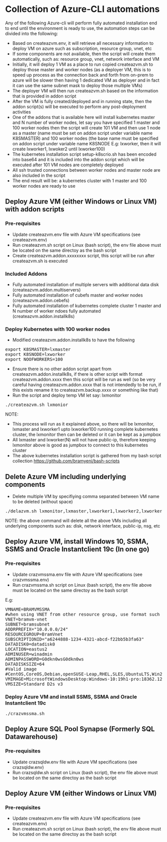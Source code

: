 # Collection of Azure-CLI automations

Any of the following Azure-cli will perform fully automated installation end to end until the environment is ready to use, the automation steps can be divided into the following:
- Based on createazvm.env, it will retrieve all necessary information to deploy VM on azure such as subscription, resource group, vnet, etc
- If some components are not available, then the script will create them automatically, such as: resource group, vnet, network interface and VM
- Initially, it will deploy 1 VM as a place to run copied createazvm.sh to deploy those master and worker nodes (as a deployer VM, this is to speed up process as the connection back and forth from on-prem to azure will be slower then having 1 dedicated VM as deployer and in fact it can use the same subnet mask to deploy those multiple VMs)
- The deployer VM will then run createazvm.sh based on the information that is provided in addon script
- After the VM is fully created/deployed and in running state, then the addon script(s) will be executed to perform any post-deployment activities
- One of the addons that is available here will install kubernetes master and N number of worker nodes, let say you have specified 1 master and 100 worker nodes then the script will create 101 VM and then use 1 node as a master (name must be set on addon script under variable name K8SMASTER) and 100 worker nodes (the base name must be specified on addon script under variable name K8SNODE E.g: lxworker, then it will create lxworker1, lxwoker2 until lxworker100)
- The kubernetes installation script setup-k8scrio.sh has been encoded into base64 and it is included into the addon script which will be executed after 101 VM nodes are completely deployed
- All ssh trusted connections between worker nodes and master node are also included in the script
- The end result will be: a kubernetes cluster with 1 master and 100 worker nodes are ready to use

## Deploy Azure VM (either Windows or Linux VM) with addon scripts
### Pre-requisites
- Update createazvm.env file with Azure VM specifications (see createazvm.env)
- Run createazvm.sh script on Linux (bash script), the env file above must be located on the same directoy as the bash script
- Create createazvm.addon.xxxxxxxx script, this script will be run after createazvm.sh is executed

### Included Addons
- Fully automated installation of multiple servers with additional data disk (createazvm.addon.multiservers)
- Fully automated installation of cubefs master and worker nodes (createazvm.addon.cebefs)
- Fully automated installation of kubernetes complete cluster 1 master and N number of worker ndoes fully automated (createazvm.addon.installk8s)

### Deploy Kubernetes with 100 worker nodes
- Modified createazvm.addon.installk8s to have the following
<pre>
export K8SMASTER=lxmaster
export K8SNODE=lxworker
export NOOFWORKERS=100
</pre>
- Ensure there is no other addon script apart from createazvm.addon.installk8s, if there is other script with format createazvm.addon.xxxx then this script will be run as well (so be very careful having createazvm.addon.xxxx that is not intendedly to be run, if this exists rename it to createazvm.backup.xxxx or something like that)
- Run the script and deploy temp VM let say: lxmonitor
<pre>
./createazvm.sh lxmonior
</pre>
NOTE: 
- This process will run as it explained above, so there will be lxmonitor, lxmaster and lxworker1 upto lxworker100 running complete kubernetes cluster, the lxmonitor then can be deleted or it can be kept as a jumpbox 
- All lxmaster and lxworker(N) will not have public-ip, therefore keeping lxmonitor above is good as jumpbox to connect to this kubernetes cluster
- The above kubernetes installation script is gathered from my bash script collection https://github.com/bramyeni/bash-scripts 

## Delete Azure VM including underlying components
- Delete multiple VM by specifiying comma separated between VM name to be deleted (without space)
<pre>
./delazvm.sh lxmonitor,lxmaster,lxworker1,lxworker2,lxworker3
</pre>
NOTE: the above command will delete all the above VMs including all underlying components such as: disk, network interface, public-ip, nsg, etc

## Deploy Azure VM, install Windows 10, SSMA, SSMS and Oracle Instantclient 19c (In one go)
### Pre-requisites
- Update crazvmssma.env file with Azure VM specifications (see crazvmssma.env)
- Run crazvmssma.sh script on Linux (bash script), the env file above must be located on the same directoy as the bash script

E.g:
<pre>
VMNAME=BRAMVMSSMA
#when using VNET from other resource group, use format such as: VNET:OHTER_RESOURCEGROUP
VNET=bramvm-vnet
SUBNET=bramsubnet
ADDRPREFIX="10.0.0.0/24"
RESOURCEGROUP=BramVnet
SUBSCRIPTIONID="a6244888-1234-4321-abcd-f22bb5b3fa63"
DATADISK0=datadisk0
LOCATION=eastus2
ADMINUSER=winadmin
ADMINPASSWORD=G0dkn0wsG0dkn0ws
DATADISKSIZE=64
#Valid image
#CentOS,CoreOS,Debian,openSUSE-Leap,RHEL,SLES,UbuntuLTS,Win2019Datacenter,Win2016Datacenter,Win2012R2Datacenter,Win2012Datacenter,Win2008R2SP1,Windows-10
VMIMAGE=MicrosoftWindowsDesktop:Windows-10:19h1-pro:18362.1256.2012032308
VMSIZE=Standard_D2s_v3
</pre>
### Deploy Azure VM and install SSMS, SSMA and Oracle Instantclient 19c
<pre>
./crazvmssma.sh
</pre>

## Deploy Azure SQL Pool Synapse (Formerly SQL Datawarehouse)
### Pre-requisites
- Update crazsqldw.env file with Azure VM specifications (see crazsqldw.env)
- Run crazsqldw.sh script on Linux (bash script), the env file above must be located on the same directoy as the bash script


## Deploy Azure VM (either Windows or Linux VM)
### Pre-requisites
- Update createazvm.env file with Azure VM specifications (see createazvm.env)
- Run createazvm.sh script on Linux (bash script), the env file above must be located on the same directoy as the bash script
